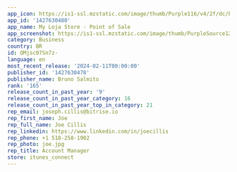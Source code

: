 ```yaml
---
app_icon: https://is1-ssl.mzstatic.com/image/thumb/Purple116/v4/2f/dc/b5/2fdcb5b9-609e-1e53-a2ee-200096f576bc/AppIcon-0-0-1x_U007emarketing-0-7-0-85-220.png/1024x1024bb.png
app_id: '1427630480'
app_name: My Loja Store - Point of Sale
app_screenshot: https://is1-ssl.mzstatic.com/image/thumb/PurpleSource124/v4/e8/ca/c3/e8cac3a8-e645-da13-5d16-fce614cccfe6/94e1e02a-a0b3-4daf-babc-51ccc7ccacb9_IPHONE_11Pro_max_INGLES_1242_x_2688_px_1.jpg/1242x2688bb.png
category: Business
country: BR
id: OMjsc07Sn7z-
language: en
most_recent_release: '2024-02-11T00:00:00'
publisher_id: '1427630478'
publisher_name: Bruno Salmito
rank: '165'
release_count_in_past_year: '9'
release_count_in_past_year_category: 16
release_count_in_past_year_top_in_category: 21
rep_email: joseph.cillis@bitrise.io
rep_first_name: Joe
rep_full_name: Joe Cillis
rep_linkedin: https://www.linkedin.com/in/joecillis
rep_phone: +1 518-258-1902
rep_photo: joe.jpg
rep_title: Account Manager
store: itunes_connect
---
```

